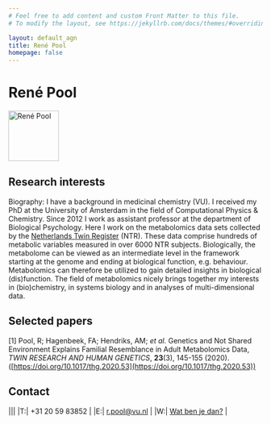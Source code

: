 ```yaml
---
# Feel free to add content and custom Front Matter to this file.
# To modify the layout, see https://jekyllrb.com/docs/themes/#overriding-theme-defaults

layout: default_agn
title: René Pool
homepage: false
---
```


# René Pool

<img src="{{site.baseurl}}/images/renepool.jpg" alt="René Pool" title="René Pool" height="100"/>

## Research interests

Biography: I have a background in medicinal chemistry (VU). I received my PhD at the University of Amsterdam in the field of Computational Physics & Chemistry. Since 2012 I work as assistant professor at the department of Biological Psychology. Here I work on the metabolomics data sets collected by the [Netherlands Twin Register](https://tweelingenregister.vu.nl/) (NTR). These data comprise hundreds of metabolic variables measured in over 6000 NTR subjects. Biologically, the metabolome can be viewed as an intermediate level in the framework starting at the genome and ending at biological function, e.g. behaviour. Metabolomics can therefore be utilized to gain detailed insights in biological (dis)function. The field of metabolomics nicely brings together my interests in (bio)chemistry, in systems biology and in analyses of multi-dimensional data.

## Selected papers

[1] Pool, R; Hagenbeek, FA; Hendriks, AM; *et al.* Genetics and Not Shared Environment Explains Familial Resemblance in Adult Metabolomics Data, *TWIN RESEARCH AND HUMAN GENETICS*, **23**(3), 145-155 (2020). ([https://doi.org/10.1017/thg.2020.53](https://doi.org/10.1017/thg.2020.53))


## Contact

|||
|T:| +31 20 59 83852 |
|E:| <r.pool@vu.nl>  |
|W:| [Wat ben je dan?](https://www.watbenjedan.nl/) |

